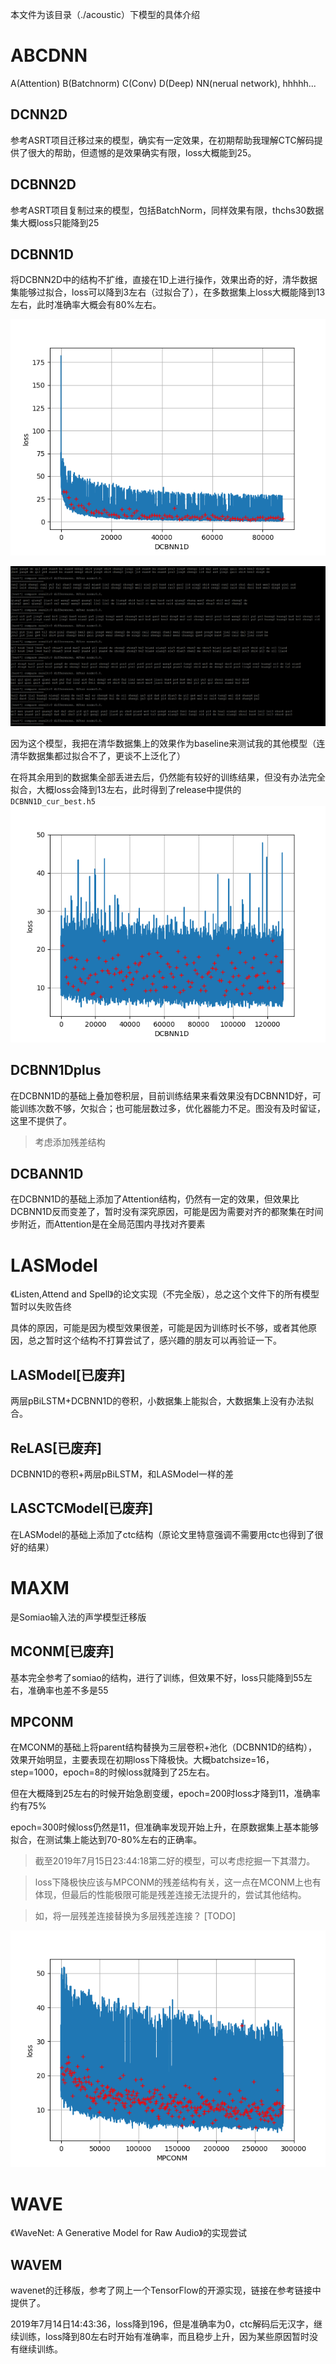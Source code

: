 本文件为该目录（./acoustic）下模型的具体介绍

# ABCDNN
A(Attention) B(Batchnorm) C(Conv) D(Deep) NN(nerual network), hhhhh...
## DCNN2D
参考ASRT项目迁移过来的模型，确实有一定效果，在初期帮助我理解CTC解码提供了很大的帮助，但遗憾的是效果确实有限，loss大概能到25。

## DCBNN2D
参考ASRT项目复制过来的模型，包括BatchNorm，同样效果有限，thchs30数据集大概loss只能降到25

## DCBNN1D
将DCBNN2D中的结构不扩维，直接在1D上进行操作，效果出奇的好，清华数据集能够过拟合，loss可以降到3左右（过拟合了），在多数据集上loss大概能降到13左右，此时准确率大概会有80%左右。


![image/thchs30_DCBNN1D_epoch_88_step_88000.png](../image/thchs30_DCBNN1D_epoch_88_step_88000.png)

![image/thchc_DCBNN1d_test_result.png](../image/thchc_DCBNN1d_test_result.png)

因为这个模型，我把在清华数据集上的效果作为baseline来测试我的其他模型（连清华数据集都过拟合不了，更谈不上泛化了）

在将其余用到的数据集全部丢进去后，仍然能有较好的训练结果，但没有办法完全拟合，大概loss会降到13左右，此时得到了release中提供的`DCBNN1D_cur_best.h5`
![image/all5_DCBNN1D_epoch_129_step_129000.png](../image/all5_DCBNN1D_epoch_129_step_129000.png)

## DCBNN1Dplus
在DCBNN1D的基础上叠加卷积层，目前训练结果来看效果没有DCBNN1D好，可能训练次数不够，欠拟合；也可能层数过多，优化器能力不足。图没有及时留证，这里不提供了。

> 考虑添加残差结构

## DCBANN1D
在DCBNN1D的基础上添加了Attention结构，仍然有一定的效果，但效果比DCBNN1D反而变差了，暂时没有深究原因，可能是因为需要对齐的都聚集在时间步附近，而Attention是在全局范围内寻找对齐要素


# LASModel
《Listen,Attend and Spell》的论文实现（不完全版），总之这个文件下的所有模型暂时以失败告终

具体的原因，可能是因为模型效果很差，可能是因为训练时长不够，或者其他原因，总之暂时这个结构不打算尝试了，感兴趣的朋友可以再验证一下。
## LASModel[已废弃]
两层pBiLSTM+DCBNN1D的卷积，小数据集上能拟合，大数据集上没有办法拟合。

## ReLAS[已废弃]
DCBNN1D的卷积+两层pBiLSTM，和LASModel一样的差

## LASCTCModel[已废弃]
在LASModel的基础上添加了ctc结构（原论文里特意强调不需要用ctc也得到了很好的结果）


# MAXM
是Somiao输入法的声学模型迁移版

## MCONM[已废弃]
基本完全参考了somiao的结构，进行了训练，但效果不好，loss只能降到55左右，准确率也差不多是55

## MPCONM
在MCONM的基础上将parent结构替换为三层卷积+池化（DCBNN1D的结构），效果开始明显，主要表现在初期loss下降极快。大概batchsize=16，step=1000，epoch=8的时候loss就降到了25左右。

但在大概降到25左右的时候开始急剧变缓，epoch=200时loss才降到11，准确率约有75%

epoch=300时候loss仍然是11，但准确率发现开始上升，在原数据集上基本能够拟合，在测试集上能达到70-80%左右的正确率。

> 截至2019年7月15日23:44:18第二好的模型，可以考虑挖掘一下其潜力。

> loss下降极快应该与MPCONM的残差结构有关，这一点在MCONM上也有体现，但最后的性能极限可能是残差连接无法提升的，尝试其他结构。

> 如，将一层残差连接替换为多层残差连接？ [TODO]

![image/MPCONM_epoch_286_step_286000.png](../image/MPCONM_epoch_286_step_286000.png)

# WAVE
《WaveNet: A Generative Model for Raw Audio》的实现尝试
## WAVEM
wavenet的迁移版，参考了网上一个TensorFlow的开源实现，链接在参考链接中提供了。

2019年7月14日14:43:36，loss降到196，但是准确率为0，ctc解码后无汉字，继续训练，loss降到80左右时开始有准确率，而且稳步上升，因为某些原因暂时没有继续训练。
